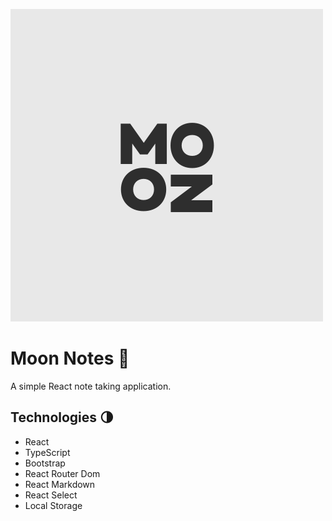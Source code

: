 ![hero image](https://github.com/HTLuff/moon-notes/blob/main/public/hero.png?raw=true)

# Moon Notes 🚀

A simple React note taking application.

## Technologies 🌗

- React
- TypeScript
- Bootstrap
- React Router Dom
- React Markdown
- React Select
- Local Storage
